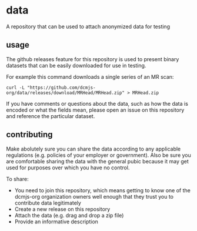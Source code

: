 # data
A repository that can be used to attach anonymized data for testing

## usage

The github releases feature for this repository is used to present binary datasets that can be easily downloaded for use in testing.

For example this command downloads a single series of an MR scan:
```
curl -L "https://github.com/dcmjs-org/data/releases/download/MRHead/MRHead.zip" > MRHead.zip
```

If you have comments or questions about the data, such as how the data is encoded or what the fields mean, please open an issue on this repository and reference the particular dataset.

## contributing

Make abolutely sure you can share the data according to any applicable regulations (e.g. policies of your employer or government).  Also be sure you are comfortable sharing the data with the general pubic because it may get used for purposes over which you have no control.

To share:
* You need to join this repository, which means getting to know one of the dcmjs-org organization owners well enough that they trust you to contribute data legitimately
* Create a new release on this repository
* Attach the data (e.g. drag and drop a zip file)
* Provide an informative description
